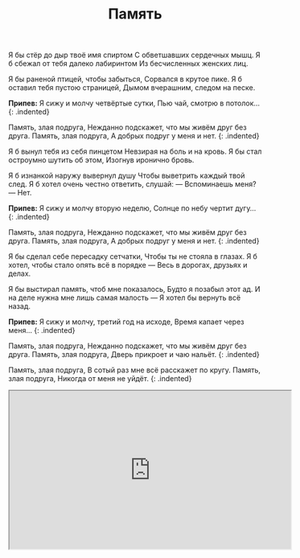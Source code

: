 ﻿---
layout: lyrics
title: Память
excerpt: Я бы стёр до дыр твоё имя спиртом с обветшавших сердечных мышц...
---

Я<span class="Em"></span> бы стёр до дыр твоё и<span class="A"></span>мя спиртом
С обвет<span class="C"></span>шавших сердечных мы<span class="Em"></span>шц.
Я б сбе<span class="Em"></span>жал от тебя да<span class="A"></span>леко лабиринтом
Из бесчис<span class="C"></span>ленных женских ли<span class="Em"></span>ц.

Я бы<span class="Em"></span> раненой птицей, что<span class="A"></span>бы забыться,
Сорвал<span class="C"></span>ся в крутое пике<span class="Em"></span>.
Я б ос<span class="Em"></span>тавил тебя пусто<span class="A"></span>ю страницей,
Дымом<span class="C"></span> вчерашним, следом на песке<span class="Em"></span>.

**Припев:**
Я<span class="C"></span> сижу и молчу четвёр<span class="G"></span>тые сутки,
Пью ча<span class="A"></span>й, смотрю в пото<span class="B7"></span>лок…
{: .indented}

Па<span class="Em"></span>мять, злая подру<span class="A"></span>га,
Нежданно подска<span class="D"></span>жет, что мы живё<span class="G"></span>м друг без друга.
Па<span class="Em"></span>мять, злая подру<span class="A"></span>га,
А добрых подру<span class="C"></span>г у меня<span class="B7"></span> и не<span class="Em"></span>т.
{: .indented}

Я б вынул тебя из себя пинцетом
Невзирая на боль и на кровь.
Я бы стал остроумно шутить об этом,
Изогнув иронично бровь.

Я б изнанкой наружу вывернул душу
Чтобы выветрить каждый твой след.
Я б хотел очень честно ответить, слушай:
— Вспоминаешь меня? — Нет.

**Припев:**
Я сижу и молчу вторую неделю,
Солнце по небу чертит дугу…
{: .indented}

Память, злая подруга,
Нежданно подскажет, что мы живём друг без друга.
Память, злая подруга,
А добрых подруг у меня и нет.
{: .indented}

Я бы сделал себе пересадку сетчатки,
Чтобы ты не стояла в глазах.
Я б хотел, чтобы стало опять всё в порядке —
Весь в дорогах, друзьях и делах.

Я бы выстирал память, чтоб мне показалось,
Будто я позабыл этот ад.
И на деле нужна мне лишь самая малость —
Я хотел бы вернуть всё назад.

**Припев:**
Я сижу и молчу, третий год на исходе,
Время капает через меня…
{: .indented}

Па<span class="Em"></span>мять, злая подру<span class="A"></span>га,
Нежданно подска<span class="D"></span>жет, что мы живё<span class="G"></span>м друг без друга.
Па<span class="Em"></span>мять, злая подру<span class="A"></span>га,
Дверь прикро<span class="D"></span>ет и ча<span class="G"></span>ю нальёт.
{: .indented}

Па<span class="Em"></span>мять, злая подру<span class="A"></span>га,
В со<span class="D"></span>тый раз мне всё расскажет по<span class="G"></span> кругу.
Па<span class="Em"></span>мять, злая подру<span class="A"></span>га,
Никогда<span class="C"></span> от меня<span class="B7"></span> не уйдёт<span class="Em"></span>.
{: .indented}

<div class="video-wrapper">
  <iframe width="560" height="315" src="https://www.youtube.com/embed/tjtH9JOL5GQ" allow="accelerometer; autoplay; encrypted-media; gyroscope; picture-in-picture" allowfullscreen></iframe>
</div>
